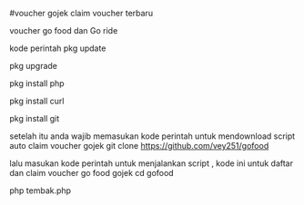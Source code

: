 #voucher gojek claim voucher terbaru


voucher go food dan Go ride

kode perintah
pkg update

pkg upgrade

pkg install php

pkg install curl

pkg install git

setelah itu anda wajib memasukan kode perintah untuk mendownload script auto claim voucher gojek
git clone https://github.com/vey251/gofood

lalu masukan kode perintah untuk menjalankan script , kode ini untuk daftar dan claim voucher go food gojek
cd gofood

php tembak.php




